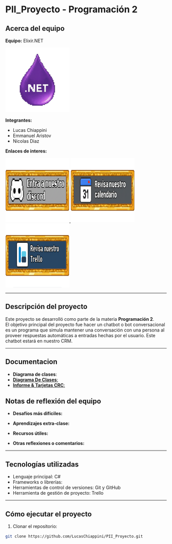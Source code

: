 # PII_Proyecto - Programación 2

## Acerca del equipo

**Equipo:** Elixir.NET 

<img src="assets/logo.png" alt="Logo del equipo" width="200" height="200">

**Integrantes:**
- Lucas Chiappini
- Emmanuel Aristov
- Nicolas Diaz

**Enlaces de interes:**

<a href="https://discord.gg/JEuNjdv5VX">
<img src="assets/Join-Discord.png" alt="Unete a discord" width="200" height="200">
</a>

<a href="https://calendar.google.com/calendar/u/0?cid=NzRjNDc2ZTlmZjRiYzRjOGUxY2JmN2Y5Y2FjN2UxYjY1YzM3MDExZjFjYjdkYTBkZTgxMWRlMjU5MDZlNzcxMEBncm91cC5jYWxlbmRhci5nb29nbGUuY29t">
<img src="assets/Join-Calendar.png" alt="Unete al calendario" width="200" height="200">
</a>

<a href="https://trello.com/invite/67ec32604a5ebfe42e2dd5e8/ATTIc2eb1e1268dda3066be2dbee8117fff2863FFE0D">
<img src="assets/Join-Trello.png" alt="Unete a trello" width="200" height="200">
</a>

---
## Descripción del proyecto

Este proyecto se desarrolló como parte de la materia **Programación 2**.  
El objetivo principal del proyecto fue hacer un chatbot o bot conversacional es un programa que simula mantener una conversación con una persona al proveer respuestas automáticas a entradas hechas por el usuario. Este chatbot estará en nuestro CRM.

---

## Documentacion
- **Diagrama de clases**:
- [**Diagrama De Clases**:](https://drive.google.com/file/d/16YVQckIlGIAxlRlldSShdRhSol4TAcct/view?usp=sharing)
- [**Informe & Tarjetas CRC**:](https://docs.google.com/document/d/1IcK2Qds76VBsQNn_tbTL15GHuroAupoT/edit?usp=drive_link&ouid=114373684461076415920&rtpof=true&sd=true)

## Notas de reflexión del equipo
- **Desafíos más difíciles:**  


- **Aprendizajes extra-clase:**  
 

- **Recursos útiles:**  
  

- **Otras reflexiones o comentarios:**  
 

---

## Tecnologías utilizadas

- Lenguaje principal: C#  
- Frameworks o librerías:  
- Herramientas de control de versiones: Git y GitHub
- Herramienta de gestión de proyecto: Trello

---

## Cómo ejecutar el proyecto

1. Clonar el repositorio:  
```bash
git clone https://github.com/LucasChiappini/PII_Proyecto.git

